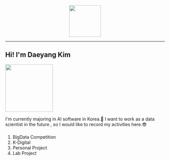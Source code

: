 <div id = "header" align = "center">
  <img src = "https://media.giphy.com/media/du3J3cXyzhj75IOgvA/giphy.gif" width="100" />
</div>

---

## Hi! I'm Daeyang Kim
<img src = "https://media.giphy.com/media/qy0iwNjQaU5OM/giphy.gif" width = "150" />

I'm currently majoring in AI software in Korea.🎲
I want to work as a data scientist in the future , so I would like to record my activities here.😎

### <Current Activities>
  1. BigData Competition
  2. K-Digital
  3. Personal Project
  4. Lab Project
